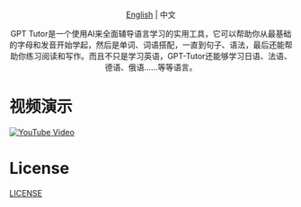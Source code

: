 <p align="center">
    <br> <a href="README.md">English</a> | 中文
</p>
<p align="center">
    GPT Tutor是一个使用AI来全面辅导语言学习的实用工具，它可以帮助你从最基础的字母和发音开始学起，然后是单词、词语搭配，一直到句子、语法，最后还能帮助你练习阅读和写作。而且不只是学习英语，GPT-Tutor还能够学习日语、法语、德语、俄语......等等语言。
</p>


# 视频演示

[![YouTube Video](https://img.youtube.com/vi/Y7VQjG_OTUg/0.jpg)](https://www.youtube.com/watch?v=Y7VQjG_OTUg)



# License

[LICENSE](./LICENSE)
